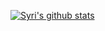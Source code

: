 [![Syri's github stats](https://github-readme-stats.vercel.app/api?username=junimiso04)](https://github.com/junimiso04)
